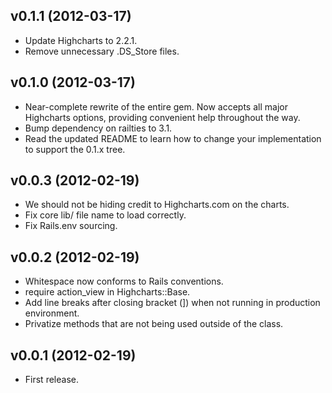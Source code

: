 ## v0.1.1 (2012-03-17) ##

* Update Highcharts to 2.2.1.
* Remove unnecessary .DS_Store files.

## v0.1.0 (2012-03-17) ##

* Near-complete rewrite of the entire gem. Now accepts all major Highcharts options, providing convenient help throughout the way.
* Bump dependency on railties to 3.1.
* Read the updated README to learn how to change your implementation to support the 0.1.x tree.

## v0.0.3 (2012-02-19) ##

* We should not be hiding credit to Highcharts.com on the charts.
* Fix core lib/ file name to load correctly.
* Fix Rails.env sourcing.

## v0.0.2 (2012-02-19) ##

* Whitespace now conforms to Rails conventions.
* require action_view in Highcharts::Base.
* Add line breaks after closing bracket (]) when not running in production environment.
* Privatize methods that are not being used outside of the class.

## v0.0.1 (2012-02-19) ##

* First release.
